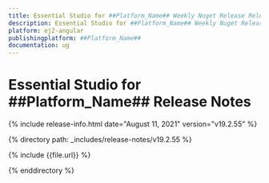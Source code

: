 ```yaml
---
title: Essential Studio for ##Platform_Name## Weekly Nuget Release Release Notes  
description: Essential Studio for ##Platform_Name## Weekly Nuget Release Release Notes  
platform: ej2-angular
publishingplatform: ##Platform_Name##
documentation: ug
---
```


# Essential Studio for  ##Platform_Name##  Release Notes  

{% include release-info.html date="August 11, 2021"   version="v19.2.55"  %} 

{% directory path: _includes/release-notes/v19.2.55 %}

{% include {{file.url}} %}

{% enddirectory %}

